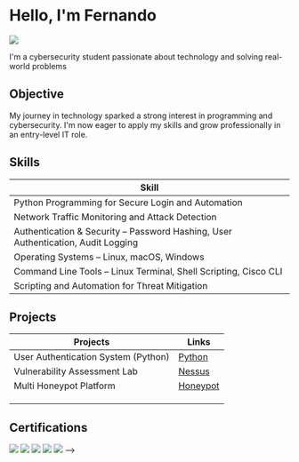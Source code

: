 # Hello, I'm Fernando
<a href="https://linkedin.com/in/fernando-corpin-jr-a30810284/"><img src="https://img.shields.io/badge/-LinkedIn-0072b1?&style=for-the-badge&logo=linkedin&logoColor=white" /></a>


I'm a cybersecurity student passionate about technology and solving real-world problems

## Objective

My journey in technology sparked a strong interest in programming and cybersecurity. I'm now eager to apply my skills and grow professionally in an entry-level IT role.

## Skills

| Skill                                         | 
|-----------------------------------------------|
| Python Programming for Secure Login and Automation          | 
| Network Traffic Monitoring and Attack Detection 
|Authentication & Security – Password Hashing, User Authentication, Audit Logging         | 
| Operating Systems – Linux, macOS, Windows      | 
| Command Line Tools – Linux Terminal, Shell Scripting, Cisco CLI  | 
| Scripting and Automation for Threat Mitigation | 

## Projects

| Projects                                | Links         |
|-----------------------------------------------|----------------------------|
| User Authentication System (Python)          | <a href="https://github.com/corpinfernando/User-authentication-system">Python</a>|
| Vulnerability Assessment Lab   | <a href="https://github.com/corpinfernando/vulnerability-assessment-lab">Nessus</a>|
|	Multi Honeypot Platform         |  <a href="https://github.com/corpinfernando/User-authentication-system">Honeypot</a>|
|       | |
|                 | |
|  | |                            

## Certifications
<div>
<img src="https://img.shields.io/badge/-A%2B-4D4D4D?&style=for-the-badge&logo=CompTIA&logoColor=white" />
<img src="https://img.shields.io/badge/-Network%2B-007ACC?&style=for-the-badge&logo=CompTIA&logoColor=white" />
<img src="https://img.shields.io/badge/-Security%2B-FF0000?&style=for-the-badge&logo=CompTIA&logoColor=white" />
<img src="https://img.shields.io/badge/-AZ--900-0078D4?&style=for-the-badge&logo=Microsoft%20Azure&logoColor=white" />
<img src="https://img.shields.io/badge/-Google%20Cybersecurity%20Professional%20Certificate-4285F4?&style=for-the-badge&logo=Google&logoColor=white" />
-->
